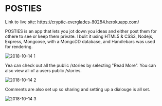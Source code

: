 # POSTIES

Link to live site: https://cryptic-everglades-80284.herokuapp.com/

POSTIES is an app that lets you jot down you ideas and either post them for othere to see or keep them private. I bulit it using HTML5 & CSS3, Nodejs, Express, Mongoose, with a MongoDD database, and Handlebars was used for rendering. 

![2018-10-14 1](https://user-images.githubusercontent.com/37715269/46931764-5e462480-d001-11e8-951f-03d2a5d28891.png)


Yea can check out all the public /stories by selecting "Read More". You can also view all of a users public /stories.

![2018-10-14 2](https://user-images.githubusercontent.com/37715269/46931816-96e5fe00-d001-11e8-837f-69fd0a761e75.png)

Comments are also set up so sharing and setting up a dialouge is all set.

![2018-10-14 3](https://user-images.githubusercontent.com/37715269/46931832-b2510900-d001-11e8-9c90-e77624571017.png)
